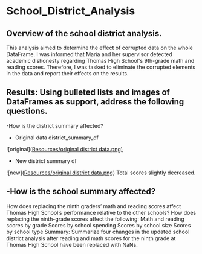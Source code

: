 # School_District_Analysis
## Overview of the school district analysis.
  This analysis aimed to determine the effect of corrupted data on the whole DataFrame. I was informed that Maria and her supervisor detected academic dishonesty regarding Thomas High School's 9th-grade math and reading scores. Therefore, I was tasked to eliminate the corrupted elements in the data and report their effects on the results. 

## Results: Using bulleted lists and images of DataFrames as support, address the following questions.
-How is the district summary affected?
  - Original data district_summary_df 

![original]([Resources/original district data.png)](https://github.com/Saidakramov/School_District_Analysis/blob/bc5a8b9c8d4b22a655a872e30d2e7c2ce124978b/Resources/original%20district%20data.png)
  - New district summary df 

![new]([Resources/original district data.png](https://github.com/Saidakramov/School_District_Analysis/blob/b0db20a21f6cde3ec85ff143d07e23eac46b9732/Resources/new%20district%20data.png))
  Total scores slightly decreased. 

-How is the school summary affected?
  -
How does replacing the ninth graders’ math and reading scores affect Thomas High School’s performance relative to the other schools?
How does replacing the ninth-grade scores affect the following:
Math and reading scores by grade
Scores by school spending
Scores by school size
Scores by school type
Summary: Summarize four changes in the updated school district analysis after reading and math scores for the ninth grade at Thomas High School have been replaced with NaNs.
